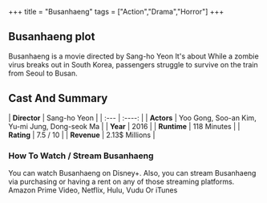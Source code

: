 +++
title = "Busanhaeng"
tags = ["Action","Drama","Horror"]
+++
## Busanhaeng plot
Busanhaeng is a movie directed by Sang-ho Yeon It's about While a zombie virus breaks out in South Korea, passengers struggle to survive on the train from Seoul to Busan.
## Cast And Summary
| **Director**      | Sang-ho Yeon |
    | :---        |    :----:   |
    |  **Actors** | Yoo Gong, Soo-an Kim, Yu-mi Jung, Dong-seok Ma |
    | **Year**   | 2016    |
    |  **Runtime** | 118 Minutes |
    |  **Rating** | 7.5 / 10 | 
    |  **Revenue** | 2.13$ Millions |
### How To Watch / Stream Busanhaeng
You can watch Busanhaeng on Disney+.
Also, you can stream Busanhaeng via purchasing or having a rent on any of those streaming platforms.
Amazon Prime Video, Netflix, Hulu, Vudu Or iTunes